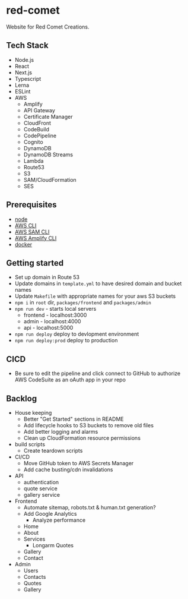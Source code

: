 # red-comet
Website for Red Comet Creations.

## Tech Stack
- Node.js
- React
- Next.js
- Typescript
- Lerna
- ESLint
- AWS
  - Amplify
  - API Gateway
  - Certificate Manager
  - CloudFront
  - CodeBuild
  - CodePipeline
  - Cognito
  - DynamoDB
  - DynamoDB Streams
  - Lambda
  - Route53
  - S3
  - SAM/CloudFormation
  - SES

## Prerequisites
- [node](https://nodejs.org/en/)
- [AWS CLI](https://docs.aws.amazon.com/cli/latest/userguide/cli-chap-install.html)
- [AWS SAM CLI](https://docs.aws.amazon.com/serverless-application-model/latest/developerguide/serverless-sam-cli-install.html)
- [AWS Amplify CLI](https://docs.amplify.aws/cli/start/install)
- [docker](https://docs.docker.com/get-docker/)

## Getting started
- Set up domain in Route 53
- Update domains in `template.yml` to have desired domain and bucket names
- Update `Makefile` with appropriate names for your aws S3 buckets
- `npm i` in `root` dir, `packages/frontend` and `packages/admin`
- `npm run dev` - starts local servers
  - frontend - localhost:3000
  - admin - localhost:4000
  - api - localhost:5000
- `npm run deploy` deploy to devlopment environment
- `npm run deploy:prod` deploy to production

## CICD
- Be sure to edit the pipeline and click connect to GitHub to authorize AWS CodeSuite as an oAuth app in your repo

## Backlog
- House keeping
  - Better "Get Started" sections in README
  - Add lifecycle hooks to S3 buckets to remove old files
  - Add better logging and alarms
  - Clean up CloudFormation resource permissions
- build scripts
  - Create teardown scripts
- CI/CD
  - Move GitHub token to AWS Secrets Manager
  - Add cache busting/cdn invalidations
- API
  - authentication
  - quote service
  - gallery service
- Frontend
  - Automate sitemap, robots.txt & human.txt generation?
  - Add Google Analytics
    - Analyze performance
  - Home
  - About
  - Services
    - Longarm Quotes
  - Gallery
  - Contact
- Admin
  - Users
  - Contacts
  - Quotes
  - Gallery
